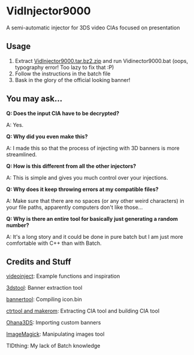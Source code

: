 # VidInjector9000
A semi-automatic injector for 3DS video CIAs focused on presentation

Usage
--
1. Extract [VidInjector9000.tar.bz2.zip](https://github.com/FoofooTheGuy/VidInjector9000/releases/latest/download/VidInjector9000.tar.bz2.zip) and run Vidinector9000.bat (oops, typography error! Too lazy to fix that :P)
2. Follow the instructions in the batch file
3. Bask in the glory of the official looking banner!

You may ask...
--

**Q: Does the input CIA have to be decrypted?**

A: Yes.

**Q: Why did you even make this?**

A: I made this so that the process of injecting with 3D banners is more streamlined.

**Q: How is this different from all the other injectors?**

A: This is simple and gives you much control over your injections.

**Q: Why does it keep throwing errors at my compatible files?**

A: Make sure that there are no spaces (or any other weird characters) in your file paths, apparently computers don't like those...

**Q: Why is there an entire tool for basically just generating a random number?**

A: It's a long story and it could be done in pure batch but I am just more comfortable with C++ than with Batch.

Credits and Stuff
--
[videoinject](https://github.com/ihaveamac/videoinject): Example functions and inspiration

[3dstool](https://github.com/dnasdw/3dstool): Banner extraction tool

[bannertool](https://github.com/Steveice10/bannertool): Compiling icon.bin

[ctrtool and makerom](https://github.com/3DSGuy/Project_CTR): Extracting CIA tool and building CIA tool

[Ohana3DS](https://github.com/dnasdw/Ohana3DS): Importing custom banners

[ImageMagick](https://imagemagick.org/): Manipulating images tool

TIDthing: My lack of Batch knowledge
